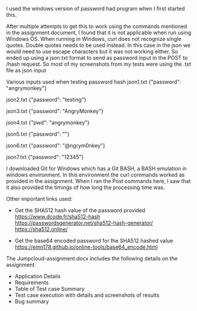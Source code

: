 I used the windows version of password had program when I first started this. 

After multiple attempts to get this to work using the commands mentioned in the assignment document, I found that it is not applicable when run using Windows OS. When running in Windows, curl does not recognize single quotes. Double quotes needs to be used instead. In this case in the json we would need to use escape characters but it was not working either. So ended up using a json.txt format to send as password input in the POST to /hash request. So most of my screenshots from my tests were using the .txt file as json input

Various inputs used when testing password hash
json1.txt
{"password": "angrymonkey"}

json2.txt
{"password": "testing"}

json3.txt
{"password": "AngryMonkey"}

json4.txt
{"pwd": "angrymonkey"}

json5.txt
{"password": ""}

json6.txt
{"password": "@ngrym0nkey"}

json7.txt
{"password": "12345"}

I downloaded Git for Windows which has a Git BASH, a BASH emulation in windows environment. In this environment the curl commands worked as provided in the assignment. When I ran the Post commands here, I saw that it also provided the timings of how long the processing time was. 

Other important links used:
- Get the SHA512 hash value of the password provided
https://www.dcode.fr/sha512-hash
https://passwordsgenerator.net/sha512-hash-generator/
https://sha512.online/ 

- Get the base64 encoded password for the SHA512 hashed value
https://emn178.github.io/online-tools/base64_encode.html 

The Jumpcloud-assignment.docx includes the following details on the assignment:

- Application Details
- Requirements
- Table of Test case Summary
- Test case execution with details and screenshots of results
- Bug summary
